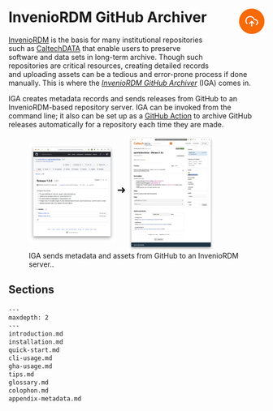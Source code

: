 # InvenioRDM GitHub Archiver<img width="50em" align="right" style="display: block; margin: auto auto 2em 2em"  src="_static/media/cloud-upload.svg">

[InvenioRDM](https://inveniosoftware.org/products/rdm/) is the basis for many institutional repositories such as [CaltechDATA](https://data.caltech.edu) that enable users to preserve software and data sets in long-term archive. Though such repositories are critical resources, creating detailed records and uploading assets can be a tedious and error-prone process if done manually. This is where the [_InvenioRDM GitHub Archiver_](https://github.com/caltechlibrary/iga) (IGA) comes in.

IGA creates metadata records and sends releases from GitHub to an InvenioRDM-based repository server. IGA can be invoked from the command line; it also can be set up as a [GitHub Action](https://docs.github.com/en/actions) to archive GitHub releases automatically for a repository each time they are made.

<figure>
<img align="middle" src="_static/media/example-github-release.jpg" width="40%">
<span style="font-size: 150%">➜</span>
<img align="middle" src="_static/media/example-record-landing-page.jpg" width="40%">
    <figcaption>IGA sends metadata and assets from GitHub to an InvenioRDM server..</figcaption>
</figure>


## Sections

```{toctree}
---
maxdepth: 2
---
introduction.md
installation.md
quick-start.md
cli-usage.md
gha-usage.md
tips.md
glossary.md
colophon.md
appendix-metadata.md
```
